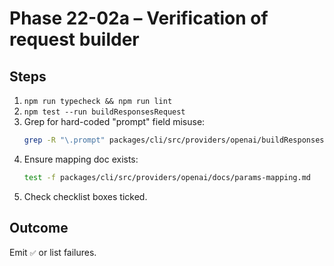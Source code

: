 # Phase 22-02a – Verification of request builder

## Steps

1. `npm run typecheck && npm run lint`
2. `npm test --run buildResponsesRequest`
3. Grep for hard-coded "prompt" field misuse:
   ```bash
   grep -R "\.prompt" packages/cli/src/providers/openai/buildResponsesRequest.ts && echo "❌ found prompt usage" || true
   ```
4. Ensure mapping doc exists:
   ```bash
   test -f packages/cli/src/providers/openai/docs/params-mapping.md
   ```
5. Check checklist boxes ticked.

## Outcome

Emit `✅` or list failures.
